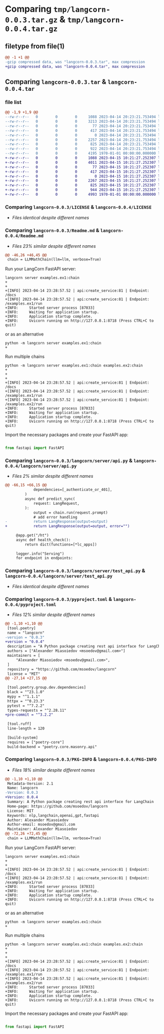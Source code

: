 # Comparing `tmp/langcorn-0.0.3.tar.gz` & `tmp/langcorn-0.0.4.tar.gz`

## filetype from file(1)

```diff
@@ -1 +1 @@
-gzip compressed data, was "langcorn-0.0.3.tar", max compression
+gzip compressed data, was "langcorn-0.0.4.tar", max compression
```

## Comparing `langcorn-0.0.3.tar` & `langcorn-0.0.4.tar`

### file list

```diff
@@ -1,9 +1,9 @@
--rw-r--r--   0        0        0     1088 2023-04-14 20:23:21.753494 langcorn-0.0.3/LICENSE
--rw-r--r--   0        0        0     3213 2023-04-14 20:23:21.753494 langcorn-0.0.3/Readme.md
--rw-r--r--   0        0        0       77 2023-04-14 20:23:21.753494 langcorn-0.0.3/langcorn/__init__.py
--rw-r--r--   0        0        0      417 2023-04-14 20:23:21.753494 langcorn-0.0.3/langcorn/__main__.py
--rw-r--r--   0        0        0        0 2023-04-14 20:23:21.753494 langcorn-0.0.3/langcorn/server/__init__.py
--rw-r--r--   0        0        0     2257 2023-04-14 20:23:21.753494 langcorn-0.0.3/langcorn/server/api.py
--rw-r--r--   0        0        0      825 2023-04-14 20:23:21.753494 langcorn-0.0.3/langcorn/server/test_api.py
--rw-r--r--   0        0        0      922 2023-04-14 20:23:21.753494 langcorn-0.0.3/pyproject.toml
--rw-r--r--   0        0        0     4195 1970-01-01 00:00:00.000000 langcorn-0.0.3/PKG-INFO
+-rw-r--r--   0        0        0     1088 2023-04-15 10:21:27.252307 langcorn-0.0.4/LICENSE
+-rw-r--r--   0        0        0     4011 2023-04-15 10:21:27.252307 langcorn-0.0.4/Readme.md
+-rw-r--r--   0        0        0       77 2023-04-15 10:21:27.252307 langcorn-0.0.4/langcorn/__init__.py
+-rw-r--r--   0        0        0      417 2023-04-15 10:21:27.252307 langcorn-0.0.4/langcorn/__main__.py
+-rw-r--r--   0        0        0        0 2023-04-15 10:21:27.252307 langcorn-0.0.4/langcorn/server/__init__.py
+-rw-r--r--   0        0        0     2267 2023-04-15 10:21:27.252307 langcorn-0.0.4/langcorn/server/api.py
+-rw-r--r--   0        0        0      825 2023-04-15 10:21:27.252307 langcorn-0.0.4/langcorn/server/test_api.py
+-rw-r--r--   0        0        0      944 2023-04-15 10:21:27.252307 langcorn-0.0.4/pyproject.toml
+-rw-r--r--   0        0        0     4993 1970-01-01 00:00:00.000000 langcorn-0.0.4/PKG-INFO
```

### Comparing `langcorn-0.0.3/LICENSE` & `langcorn-0.0.4/LICENSE`

 * *Files identical despite different names*

### Comparing `langcorn-0.0.3/Readme.md` & `langcorn-0.0.4/Readme.md`

 * *Files 23% similar despite different names*

```diff
@@ -46,26 +46,45 @@
 chain = LLMMathChain(llm=llm, verbose=True)
 ```
 
 Run your LangCorn FastAPI server:
 
 ```shell
 langcorn server examples.ex1:chain
+
+
+[INFO] 2023-04-14 23:28:57.52 | api:create_service:81 | Endpoint: /docs
+[INFO] 2023-04-14 23:28:57.52 | api:create_service:81 | Endpoint: /examples.ex1/run
+INFO:     Started server process [87033]
+INFO:     Waiting for application startup.
+INFO:     Application startup complete.
+INFO:     Uvicorn running on http://127.0.0.1:8718 (Press CTRL+C to quit)
 ```
 
 or as an alternative
 
 ```shell
 python -m langcorn server examples.ex1:chain
+
 ```
 
 Run multiple chains
 
 ```shell
 python -m langcorn server examples.ex1:chain examples.ex2:chain
+
+
+
+[INFO] 2023-04-14 23:28:57.52 | api:create_service:81 | Endpoint: /docs
+[INFO] 2023-04-14 23:28:57.52 | api:create_service:81 | Endpoint: /examples.ex1/run
+[INFO] 2023-04-14 23:28:57.52 | api:create_service:81 | Endpoint: /examples.ex2/run
+INFO:     Started server process [87033]
+INFO:     Waiting for application startup.
+INFO:     Application startup complete.
+INFO:     Uvicorn running on http://127.0.0.1:8718 (Press CTRL+C to quit)
 ```
 
 Import the necessary packages and create your FastAPI app:
 
 ```python
 
 from fastapi import FastAPI
```

### Comparing `langcorn-0.0.3/langcorn/server/api.py` & `langcorn-0.0.4/langcorn/server/api.py`

 * *Files 2% similar despite different names*

```diff
@@ -66,15 +66,15 @@
             dependencies=[_authenticate_or_401],
         )
         async def predict_sync(
             request: LangRequest,
         ):
             output = chain.run(request.prompt)
             # add error handling
-            return LangResponse(output=output)
+            return LangResponse(output=output, error="")
 
     @app.get("/ht")
     async def health_check():
         return dict(functions=[*lc_apps])
 
     logger.info("Serving")
     for endpoint in endpoints:
```

### Comparing `langcorn-0.0.3/langcorn/server/test_api.py` & `langcorn-0.0.4/langcorn/server/test_api.py`

 * *Files identical despite different names*

### Comparing `langcorn-0.0.3/pyproject.toml` & `langcorn-0.0.4/pyproject.toml`

 * *Files 12% similar despite different names*

```diff
@@ -1,10 +1,10 @@
 [tool.poetry]
 name = "langcorn"
-version = "0.0.3"
+version = "0.0.4"
 description = "A Python package creating rest api interface for LangChain"
 authors = ["Alexander Miasoiedov <msoedov@gmail.com>"]
 maintainers = [
     "Alexander Miasoiedov <msoedov@gmail.com>",
 ]
 repository = "https://github.com/msoedov/langcorn"
 license = "MIT"
@@ -27,14 +27,15 @@
 
 [tool.poetry.group.dev.dependencies]
 black = "^23.1.0"
 mypy = "^1.1.1"
 httpx = "^0.23.3"
 pytest = "^7.2.2"
 types-requests = "^2.28.11"
+pre-commit = "^3.2.2"
 
 [tool.ruff]
 line-length = 120
 
 [build-system]
 requires = ["poetry-core"]
 build-backend = "poetry.core.masonry.api"
```

### Comparing `langcorn-0.0.3/PKG-INFO` & `langcorn-0.0.4/PKG-INFO`

 * *Files 18% similar despite different names*

```diff
@@ -1,10 +1,10 @@
 Metadata-Version: 2.1
 Name: langcorn
-Version: 0.0.3
+Version: 0.0.4
 Summary: A Python package creating rest api interface for LangChain
 Home-page: https://github.com/msoedov/langcorn
 License: MIT
 Keywords: nlp,langchain,openai,gpt,fastapi
 Author: Alexander Miasoiedov
 Author-email: msoedov@gmail.com
 Maintainer: Alexander Miasoiedov
@@ -72,26 +72,45 @@
 chain = LLMMathChain(llm=llm, verbose=True)
 ```
 
 Run your LangCorn FastAPI server:
 
 ```shell
 langcorn server examples.ex1:chain
+
+
+[INFO] 2023-04-14 23:28:57.52 | api:create_service:81 | Endpoint: /docs
+[INFO] 2023-04-14 23:28:57.52 | api:create_service:81 | Endpoint: /examples.ex1/run
+INFO:     Started server process [87033]
+INFO:     Waiting for application startup.
+INFO:     Application startup complete.
+INFO:     Uvicorn running on http://127.0.0.1:8718 (Press CTRL+C to quit)
 ```
 
 or as an alternative
 
 ```shell
 python -m langcorn server examples.ex1:chain
+
 ```
 
 Run multiple chains
 
 ```shell
 python -m langcorn server examples.ex1:chain examples.ex2:chain
+
+
+
+[INFO] 2023-04-14 23:28:57.52 | api:create_service:81 | Endpoint: /docs
+[INFO] 2023-04-14 23:28:57.52 | api:create_service:81 | Endpoint: /examples.ex1/run
+[INFO] 2023-04-14 23:28:57.52 | api:create_service:81 | Endpoint: /examples.ex2/run
+INFO:     Started server process [87033]
+INFO:     Waiting for application startup.
+INFO:     Application startup complete.
+INFO:     Uvicorn running on http://127.0.0.1:8718 (Press CTRL+C to quit)
 ```
 
 Import the necessary packages and create your FastAPI app:
 
 ```python
 
 from fastapi import FastAPI
```

